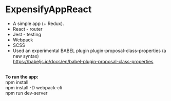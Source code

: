 # ExpensifyAppReact
- A simple app (+ Redux).
- React - router
- Jest - testing
- Webpack
- SCSS
- Used an experimental BABEL plugin plugin-proposal-class-properties (a new syntax)<br />
https://babeljs.io/docs/en/babel-plugin-proposal-class-properties<br /><br />

<b>To run the app:</b><br />
npm install<br />
npm install -D webpack-cli<br />
npm run dev-server

